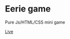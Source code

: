 # Eerie game
 Pure Js/HTML/CSS mini game

<a href="https://volodymyrstreltsov.github.io/Eerie-game/">Live</a>
